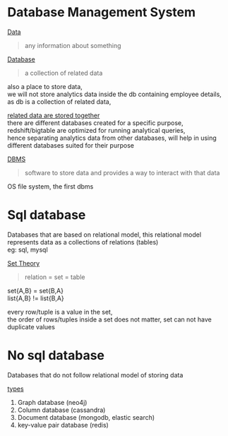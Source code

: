 # Database Management System

<ins>Data</ins>  
> any information about something

<ins>Database</ins>   
> a collection of related data

also a place to store data,  
we will not store analytics data inside the db containing employee details, as db is a collection of related data,  

<ins>related data are stored together</ins>  
there are different databases created for a specific purpose, redshift/bigtable are optimized for running analytical queries,   
hence separating analytics data from other databases, will help in using different databases suited for their purpose  

<ins>DBMS</ins>  
> software to store data and provides a way to interact with that data 

OS file system, the first dbms

# Sql database

Databases that are based on relational model, this relational model represents data as a collections of relations (tables)  
eg: sql, mysql

<ins>Set Theory</ins>  

> relation = set = table  

set{A,B} = set{B,A}  
list{A,B} != list{B,A}  

every row/tuple is a value in the set,  
the order of rows/tuples inside a set does not matter, 
set can not have duplicate values  

# No sql database 

Databases that do not follow relational model of storing data

<ins>types</ins>  
  1. Graph database (neo4j)
  2. Column database (cassandra)
  3. Document database (mongodb, elastic search)
  4. key-value pair database (redis)
